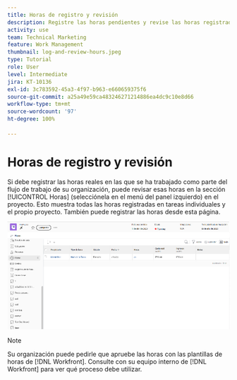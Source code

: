 ```yaml
---
title: Horas de registro y revisión
description: Registre las horas pendientes y revise las horas registradas antes de cerrar un proyecto en  [!DNL  Workfront].
activity: use
team: Technical Marketing
feature: Work Management
thumbnail: log-and-review-hours.jpeg
type: Tutorial
role: User
level: Intermediate
jira: KT-10136
exl-id: 3c783592-45a3-4f97-b963-e660659375f6
source-git-commit: a25a49e59ca483246271214886ea4dc9c10e8d66
workflow-type: tm+mt
source-wordcount: '97'
ht-degree: 100%

---
```


# Horas de registro y revisión

Si debe registrar las horas reales en las que se ha trabajado como parte del flujo de trabajo de su organización, puede revisar esas horas en la sección [!UICONTROL Horas] (selecciónela en el menú del panel izquierdo) en el proyecto. Esto muestra todas las horas registradas en tareas individuales y el propio proyecto. También puede registrar las horas desde esta página.

![Página Horas que muestra entradas de hora](assets/planner-fund-log-and-review-hours.png)

>[!NOTE]
>
>Su organización puede pedirle que apruebe las horas con las plantillas de horas de [!DNL Workfront]. Consulte con su equipo interno de [!DNL Workfront] para ver qué proceso debe utilizar.

<!---
learn more url
Log time
--->
